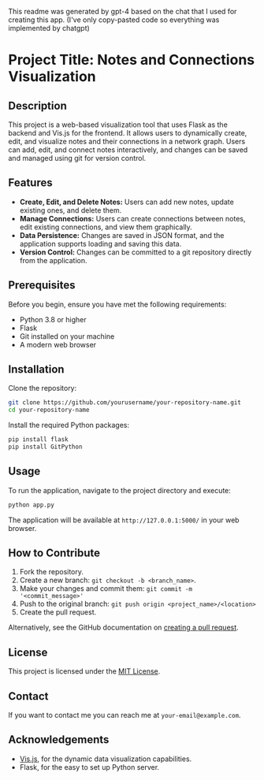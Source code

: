 This readme was generated by gpt-4 based on the chat that I used for creating this app. (I've only copy-pasted code so everything was implemented by chatgpt)


# Project Title: Notes and Connections Visualization

## Description
This project is a web-based visualization tool that uses Flask as the backend and Vis.js for the frontend. It allows users to dynamically create, edit, and visualize notes and their connections in a network graph. Users can add, edit, and connect notes interactively, and changes can be saved and managed using git for version control.

## Features
- **Create, Edit, and Delete Notes:** Users can add new notes, update existing ones, and delete them.
- **Manage Connections:** Users can create connections between notes, edit existing connections, and view them graphically.
- **Data Persistence:** Changes are saved in JSON format, and the application supports loading and saving this data.
- **Version Control:** Changes can be committed to a git repository directly from the application.

## Prerequisites
Before you begin, ensure you have met the following requirements:
- Python 3.8 or higher
- Flask
- Git installed on your machine
- A modern web browser

## Installation

Clone the repository:
```bash
git clone https://github.com/yourusername/your-repository-name.git
cd your-repository-name
```

Install the required Python packages:
```bash
pip install flask
pip install GitPython
```

## Usage
To run the application, navigate to the project directory and execute:
```bash
python app.py
```

The application will be available at `http://127.0.0.1:5000/` in your web browser.

## How to Contribute
1. Fork the repository.
2. Create a new branch: `git checkout -b <branch_name>`.
3. Make your changes and commit them: `git commit -m '<commit_message>'`
4. Push to the original branch: `git push origin <project_name>/<location>`
5. Create the pull request.

Alternatively, see the GitHub documentation on [creating a pull request](https://docs.github.com/en/github/collaborating-with-issues-and-pull-requests/creating-a-pull-request).

## License
This project is licensed under the [MIT License](LICENSE.md).

## Contact
If you want to contact me you can reach me at `your-email@example.com`.

## Acknowledgements
- [Vis.js](http://visjs.org/), for the dynamic data visualization capabilities.
- Flask, for the easy to set up Python server.